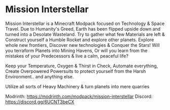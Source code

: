 # Mission Interstellar
Mission Interstellar is a Minecraft Modpack focused on Technology & Space Travel. Due to Humanity's Greed, Earth has been flipped upside down and turned into a Desolate Wasteland. Try to gather what few Materials are left & Construct yourself a Humble Rocket and explore other planets. Explore whole new frontiers, Discover new technologies & Conquer the Stars! Will you terraform Planets into Mining Havens, Or will you learn from the mistakes of your Predecessors & live a calm, peaceful life?

Keep your Temperature, Oxygen & Thirst in Check, Automate everything, Create Overpowered Powersuits to protect yourself from the Harsh Environment.. and anything else.

Utilize all sorts of Heavy Machinery & turn planets into mere quarries

Modrinth: https://modrinth.com/modpack/mission-interstellar
Discord: https://discord.gg/6UCNT3beCX
